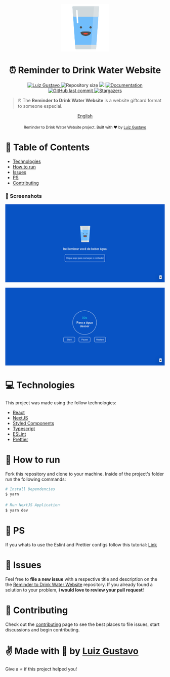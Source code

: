 <p align="center">
   <img src="./src/assets/logo.png" width="150"/>
</p>

<h1 align="center"> ⏰ Reminder to Drink Water Website </h1>

<p align="center">
	<a href="https://www.linkedin.com/in/luiz-gustavo-56146b1a5/">
      <img alt="Luiz Gustavo" src="https://img.shields.io/badge/-LuizGustavo-0853c4?style=flat&logo=Linkedin&logoColor=white" />
   </a>
  <img alt="Repository size" src="https://img.shields.io/github/repo-size/tonicprism/giftcard-website?color=0853c4">

  <img src="https://img.shields.io/badge/version-1.0.0-0853c4.svg?cacheSeconds=2592000" />
  <a href="https://github.com/tonicprism/giftcard-website/#readme">
    <img alt="Documentation" src="https://img.shields.io/badge/documentation-yes-0853c4.svg" target="_blank" />
  </a>
   <a href="https://github.com/tonicprism/giftcard-website/commits/master">
      <img alt="GitHub last commit" src="https://img.shields.io/github/last-commit/tonicprism/giftcard-website?color=0853c4">
  </a>
   <a href="https://github.com/tonicprism/giftcard-website/stargazers">
      <img alt="Stargazers" src="https://img.shields.io/github/stars/tonicprism/giftcard-website?color=0853c4&logo=github">
   </a>
</p>

> ⏰ The **Reminder to Drink Water Website** is a website giftcard format to someone especial.

<p align="center">
    <a href="README.md">English</a>
</p>

<div align="center">
  <sub>Reminder to Drink Water Website project. Built with ❤︎ by
    <a href="https://github.com/tonicprism">Luiz Gustavo</a>
  </sub>
</div>

# :pushpin: Table of Contents

- [Technologies](#computer-technologies)
- [How to run](#construction_worker-how-to-run)
- [Issues](#bug-issues)
- [PS](#monocle_face-ps)
- [Contributing](#tada-contributing)

### 📸 Screenshots

<p align="center">
   <img src="./.github/screenshot00.png" />
</p>
<p align="center">
   <img src="./.github/screenshot01.png" />
</p>

# :computer: Technologies

This project was made using the follow technologies:

- [React](https://reactnative.dev/)
- [NextJS](https://nextjs.org)
- [Styled Components](https://styled-components.com)
- [Typescript](https://www.typescriptlang.org)
- [ESLint](https://www.npmjs.com/package/eslint)
- [Prettier](https://www.npmjs.com/package/eslint)

# :construction_worker: How to run

Fork this repository and clone to your machine. Inside of the project's folder run the following commands:

```sh
# Install Dependencies
$ yarn

# Run NextJS Application
$ yarn dev
```

# 🧐 PS

If you whats to use the Eslint and Prettier configs follow this tutorial:
[Link](https://dev.to/christiantld/configurando-um-projeto-react-com-typescript-3kg)

# :bug: Issues

Feel free to **file a new issue** with a respective title and description on the the [Reminder to Drink Water Website](https://github.com/tonicprism/giftcard-website/issues) repository. If you already found a solution to your problem, **i would love to review your pull request**!

# :tada: Contributing

Check out the [contributing](./CONTRIBUTING.md) page to see the best places to file issues, start discussions and begin contributing.

# ✌ Made with 💙 by [Luiz Gustavo](https://github.com/tonicprism/)

Give a ⭐️ if this project helped you!
